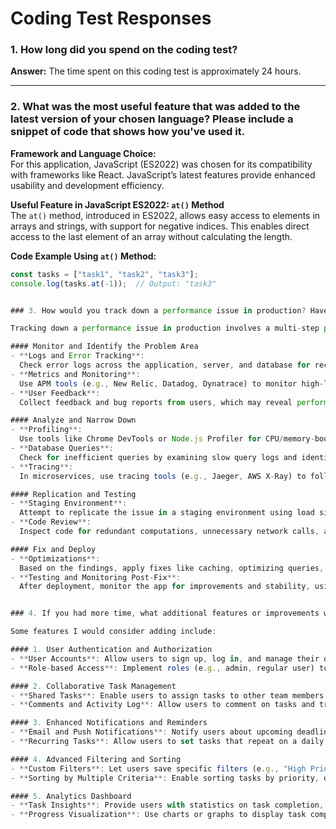 # Coding Test Responses

### 1. How long did you spend on the coding test?
**Answer:** The time spent on this coding test is approximately 24 hours.

---

### 2. What was the most useful feature that was added to the latest version of your chosen language? Please include a snippet of code that shows how you've used it.

**Framework and Language Choice:**  
For this application, JavaScript (ES2022) was chosen for its compatibility with frameworks like React. JavaScript’s latest features provide enhanced usability and development efficiency.

**Useful Feature in JavaScript ES2022: `at()` Method**  
The `at()` method, introduced in ES2022, allows easy access to elements in arrays and strings, with support for negative indices. This enables direct access to the last element of an array without calculating the length.

**Code Example Using `at()` Method:**
```javascript
const tasks = ["task1", "task2", "task3"];
console.log(tasks.at(-1));  // Output: "task3"


### 3. How would you track down a performance issue in production? Have you ever had to do this?

Tracking down a performance issue in production involves a multi-step process that includes monitoring, analysis, and testing. Here's an approach I typically use:

#### Monitor and Identify the Problem Area
- **Logs and Error Tracking**:  
  Check error logs across the application, server, and database for recurring issues.
- **Metrics and Monitoring**:  
  Use APM tools (e.g., New Relic, Datadog, Dynatrace) to monitor high-latency requests and CPU/memory usage. Alerts and dashboards can help pinpoint issues.
- **User Feedback**:  
  Collect feedback and bug reports from users, which may reveal performance issues first.

#### Analyze and Narrow Down
- **Profiling**:  
  Use tools like Chrome DevTools or Node.js Profiler for CPU/memory-bound issues. Database profiling can highlight slow queries.
- **Database Queries**:  
  Check for inefficient queries by examining slow query logs and identifying unindexed columns.
- **Tracing**:  
  In microservices, use tracing tools (e.g., Jaeger, AWS X-Ray) to follow requests across services and identify bottlenecks.

#### Replication and Testing
- **Staging Environment**:  
  Attempt to replicate the issue in a staging environment using load simulation tools (e.g., Apache JMeter, Gatling).
- **Code Review**:  
  Inspect code for redundant computations, unnecessary network calls, and memory-heavy operations.

#### Fix and Deploy
- **Optimizations**:  
  Based on the findings, apply fixes like caching, optimizing queries, and reducing code complexity.
- **Testing and Monitoring Post-Fix**:  
  After deployment, monitor the app for improvements and stability, using load testing to verify performance under high traffic.


### 4. If you had more time, what additional features or improvements would you consider adding to the task management application?

Some features I would consider adding include:

#### 1. User Authentication and Authorization
- **User Accounts**: Allow users to sign up, log in, and manage their own tasks.
- **Role-based Access**: Implement roles (e.g., admin, regular user) to control access to specific features.

#### 2. Collaborative Task Management
- **Shared Tasks**: Enable users to assign tasks to other team members for collaborative work.
- **Comments and Activity Log**: Allow users to comment on tasks and track changes for better team communication and accountability.

#### 3. Enhanced Notifications and Reminders
- **Email and Push Notifications**: Notify users about upcoming deadlines, overdue tasks, or any priority updates.
- **Recurring Tasks**: Allow users to set tasks that repeat on a daily, weekly, or monthly basis.

#### 4. Advanced Filtering and Sorting
- **Custom Filters**: Let users save specific filters (e.g., "High Priority & Due This Week") for quick access to relevant tasks.
- **Sorting by Multiple Criteria**: Enable sorting tasks by priority, due date, tags, labels, or assignees for better organization.

#### 5. Analytics Dashboard
- **Task Insights**: Provide users with statistics on task completion, overdue tasks, and priority distribution.
- **Progress Visualization**: Use charts or graphs to display task completion trends over time, helping users visualize their progress.


